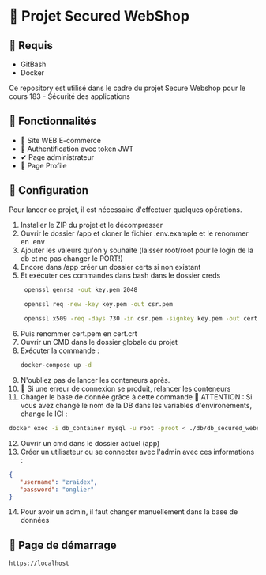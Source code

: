 # 📌 Projet Secured WebShop

## 🛑 Requis
 - GitBash
 - Docker

Ce repository est utilisé dans le cadre du projet Secure Webshop pour le cours 183 - Sécurité des applications
## 🚀 Fonctionnalités
- 🛒 Site WEB E-commerce
- 🔐 Authentification avec token JWT 
- ✔ Page administrateur  
- 🧔 Page Profile
  
## 🔧 Configuration
Pour lancer ce projet, il est nécessaire d'effectuer quelques opérations.

1) Installer le ZIP du projet et le décompresser
2) Ouvrir le dossier /app et cloner le fichier .env.example et le renommer en .env
3) Ajouter les valeurs qu'on y souhaite (laisser root/root pour le login de la db et ne pas changer le PORT!)
4) Encore dans /app créer un dossier certs si non existant
5) Et exécuter ces commandes dans bash dans le dossier creds
   ```bash
    openssl genrsa -out key.pem 2048
 
    openssl req -new -key key.pem -out csr.pem
   
    openssl x509 -req -days 730 -in csr.pem -signkey key.pem -out cert.pem
   ```
6) Puis renommer cert.pem en cert.crt
7) Ouvrir un CMD dans le dossier globale du projet
8) Exécuter la commande :
   ```bash
   docker-compose up -d
   ```
9) N'oubliez pas de lancer les conteneurs après.
10) 🛑 Si une erreur de connexion se produit, relancer les conteneurs
11) Charger le base de donnée grâce à cette commande 🛑 ATTENTION : Si vous avez changé le nom de la DB dans les variables d'environements, change le ICI :
   ```bash
   docker exec -i db_container mysql -u root -proot < ./db/db_secured_webshop.sql
   ```
12) Ouvrir un cmd dans le dossier actuel (app)
13) Créer un utilisateur ou se connecter avec l'admin avec ces informations :
   ```json
   {
      "username": "zraidex",
      "password": "onglier"
   }
   ```
14) Pour avoir un admin, il faut changer manuellement dans la base de données

## 📃 Page de démarrage
```url
https://localhost
```
